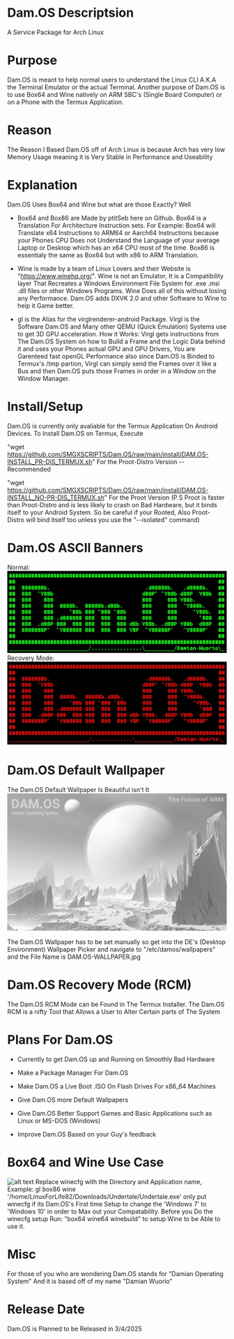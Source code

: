 # Dam.OS Descriptsion
A Service Package for Arch Linux

# Purpose
Dam.OS is meant to help normal users to understand the Linux CLI A.K.A the Terminal Emulator or the actual Terminal. Another purpose of Dam.OS is to use Box64 and Wine natively on ARM SBC's (Single Board Computer) or on a Phone with the Termux Application.

# Reason
The Reason I Based Dam.OS off of Arch Linux is because Arch has very low Memory Usage meaning it is Very Stable in Performance and Useability 

# Explanation
Dam.OS Uses Box64 and Wine but what are those Exactly? Well

- Box64 and Box86 are Made by ptitSeb here on Github. Box64 is a Translation For Architecture Instruction sets. For Example: Box64 will Translate x64 Instructions to ARM64 or Aarch64 Instructions because your Phones CPU Does not Understand the Language of your average Laptop or Desktop which has an x64 CPU most of the time. Box86 is essentialy the same as Box64 but with x86 to ARM Translation.

- Wine is made by a team of Linux Lovers and their Website is "https://www.winehq.org/". Wine is not an Emulator, It is a Compatibility layer That Recreates a Windows Environment File System for .exe .msi .dll files or other Windows Programs. Wine Does all of this without losing any Performance. Dam.OS adds DXVK 2.0 and other Software to Wine to help it Game better.

- gl is the Alias for the virglrenderer-android Package. Virgl is the Software Dam.OS and Many other QEMU (Quick Emulation) Systems use to get 3D GPU acceleration. How it Works: Virgl gets instructions from The Dam.OS System on how to Build a Frame and the Logic Data behind it and uses your Phones actual GPU and GPU Drivers, You are Garenteed fast openGL Performance also since Dam.OS is Binded to Termux's /tmp partion, Virgl can simply send the Frames over it like a Bus and then Dam.OS puts those Frames in order in a Window on the Window Manager.

# Install/Setup
Dam.OS is currently only avaliable for the Termux Application On Android Devices. To Install Dam.OS on Termux, Execute

"wget https://github.com/SMGXSCRIPTS/Dam.OS/raw/main/install/DAM.OS-INSTALL_PR-DIS_TERMUX.sh"
For the Proot-Distro Version -- Recommended

"wget https://github.com/SMGXSCRIPTS/Dam.OS/raw/main/install/DAM.OS-INSTALL_NO-PR-DIS_TERMUX.sh"
For the Proot Version (P.S Proot is faster than Proot-Distro and is less likely to crash on Bad Hardware, but it binds itself to your Android System. So be careful if your Rooted, Also Proot-Distro will bind itself too unless you use the "--isolated" command)

# Dam.OS ASCII Banners
Normal:
![alt text](https://github.com/SMGXSCRIPTS/Dam.OS/blob/main/random/Screenshot_2023-08-11-22-44-09-838.jpg)
Recovery Mode:
![alt text](https://github.com/SMGXSCRIPTS/Dam.OS/blob/main/random/Screenshot_2023-08-11-22-54-35-551.jpg)

# Dam.OS Default Wallpaper
The Dam.OS Default Wallpaper Is Beautiful isn't It
![alt text](https://github.com/SMGXSCRIPTS/Dam.OS/blob/main/lib/DAM.OS-WALLPAPER.jpg)

The Dam.OS Wallpaper has to be set manually so get into the DE's (Desktop Environment) Wallpaper Picker and navigate to "/etc/damos/wallpapers" and the File Name is DAM.OS-WALLPAPER.jpg

# Dam.OS Recovery Mode (RCM)
The Dam.OS RCM Mode can be Found in The Termux Installer. The Dam.OS RCM is a nifty Tool that Allows a User to Alter Certain parts of The System

# Plans For Dam.OS
- Currently to get Dam.OS up and Running on Smoothly Bad Hardware

- Make a Package Manager For Dam.OS

- Make Dam.OS a Live Boot .ISO On Flash Drives For x86_64 Machines

- Give Dam.OS more Default Wallpapers

- Give Dam.OS Better Support Games and Basic Applications such as Linux or MS-DOS (Windows)

- Improve Dam.OS Based on your Guy's feedback

# Box64 and Wine Use Case
![alt text](https://github.com/SMGXSCRIPTS/Dam.OS/blob/main/random/GL-SHOWCASE.jpg)
Replace winecfg with the Directory and Application name,
Example: gl box86 wine '/home/LinuxForLife82/Downloads/Undertale/Undertale.exe'
only put winecfg if its Dam.OS's First time Setup to change the 'Windows 7' to 'Windows 10' in order to Max out your Compatability. Before you Do the winecfg setup Run: "box64 wine64 winebuild" to setup Wine to be Able to use it.

# Misc
For those of you who are wondering
Dam.OS stands for "Damian Operating System"
And it is based off of my name "Damian Wuorio"

# Release Date
Dam.OS is Planned to be Released in 3/4/2025
